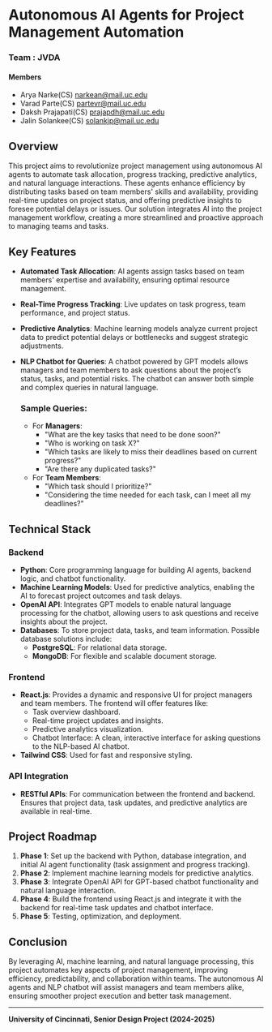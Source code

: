 # Autonomous AI Agents for Project Management Automation

### Team : JVDA
#### Members
- Arya Narke(CS) [narkean@mail.uc.edu](mailto:narkean@mail.uc.edu)
- Varad Parte(CS) [partevr@mail.uc.edu](mailto:partevr@mail.uc.edu)
- Daksh Prajapati(CS) [prajapdh@mail.uc.edu](mailto:prajapdh@mail.uc.edu)
- Jalin Solankee(CS) [solankjp@mail.uc.edu](mailto:solankjp@mail.uc.edu)
  
## Overview
This project aims to revolutionize project management using autonomous AI agents to automate task allocation, progress tracking, predictive analytics, and natural language interactions. These agents enhance efficiency by distributing tasks based on team members' skills and availability, providing real-time updates on project status, and offering predictive insights to foresee potential delays or issues. Our solution integrates AI into the project management workflow, creating a more streamlined and proactive approach to managing teams and tasks.

## Key Features
- **Automated Task Allocation**: AI agents assign tasks based on team members' expertise and availability, ensuring optimal resource management.
- **Real-Time Progress Tracking**: Live updates on task progress, team performance, and project status.
- **Predictive Analytics**: Machine learning models analyze current project data to predict potential delays or bottlenecks and suggest strategic adjustments.
- **NLP Chatbot for Queries**: A chatbot powered by GPT models allows managers and team members to ask questions about the project’s status, tasks, and potential risks. The chatbot can answer both simple and complex queries in natural language.
  
  ### Sample Queries:
  - For **Managers**:
    - "What are the key tasks that need to be done soon?"
    - "Who is working on task X?"
    - "Which tasks are likely to miss their deadlines based on current progress?"
    - "Are there any duplicated tasks?"
  - For **Team Members**:
    - "Which task should I prioritize?"
    - "Considering the time needed for each task, can I meet all my deadlines?"

## Technical Stack

### Backend
- **Python**: Core programming language for building AI agents, backend logic, and chatbot functionality.
- **Machine Learning Models**: Used for predictive analytics, enabling the AI to forecast project outcomes and task delays.
- **OpenAI API**: Integrates GPT models to enable natural language processing for the chatbot, allowing users to ask questions and receive insights about the project.
- **Databases**: To store project data, tasks, and team information. Possible database solutions include:
  - **PostgreSQL**: For relational data storage.
  - **MongoDB**: For flexible and scalable document storage.
  
### Frontend
- **React.js**: Provides a dynamic and responsive UI for project managers and team members. The frontend will offer features like:
  - Task overview dashboard.
  - Real-time project updates and insights.
  - Predictive analytics visualization.
  - Chatbot Interface: A clean, interactive interface for asking questions to the NLP-based AI chatbot.
- **Tailwind CSS**: Used for fast and responsive styling.
  
### API Integration
- **RESTful APIs**: For communication between the frontend and backend. Ensures that project data, task updates, and predictive analytics are available in real-time.

## Project Roadmap

1. **Phase 1**: Set up the backend with Python, database integration, and initial AI agent functionality (task assignment and progress tracking).
2. **Phase 2**: Implement machine learning models for predictive analytics.
3. **Phase 3**: Integrate OpenAI API for GPT-based chatbot functionality and natural language interaction.
4. **Phase 4**: Build the frontend using React.js and integrate it with the backend for real-time task updates and chatbot interface.
5. **Phase 5**: Testing, optimization, and deployment.

## Conclusion
By leveraging AI, machine learning, and natural language processing, this project automates key aspects of project management, improving efficiency, predictability, and collaboration within teams. The autonomous AI agents and NLP chatbot will assist managers and team members alike, ensuring smoother project execution and better task management.

---
**University of Cincinnati, Senior Design Project (2024-2025)**

